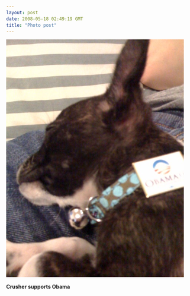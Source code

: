 ```yaml
---
layout: post
date: 2008-05-18 02:49:19 GMT
title: "Photo post"
---
```

![travisj](/images/311f908e35d01ad4a7020ad737ac19c664ce4e1696fa7b78b58adcaf372b78a9.jpg)

<b>Crusher supports Obama</b>